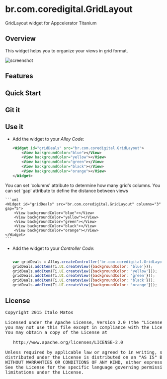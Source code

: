 # br.com.coredigital.GridLayout
GridLayout widget for Appcelerator Titanium


## Overview
This widget helps you to organize your views in grid format.

![screenshot](https://raw.github.com/coredigital/br.com.coredigital.GridLayout/master/docs/screenshot.png)

## Features

## Quick Start

## Git it

## Use it

* Add the widget to your *Alloy Code*:

	```xml
	<Widget id="gridDeals" src="br.com.coredigital.GridLayout">
	    <View backgroundColor="blue"></View>
	    <View backgroundColor="yellow"></View>
	    <View backgroundColor="green"></View>
	    <View backgroundColor="black"></View>
	    <View backgroundColor="orange"></View>
	</Widget>
	```
You can set 'columns' attribute to determine how many grid's columns.
You can set 'gap' attribute to define the distance between views

	```xml
	<Widget id="gridDeals" src="br.com.coredigital.GridLayout" columns="3" gap="5">
	    <View backgroundColor="blue"></View>
	    <View backgroundColor="yellow"></View>
	    <View backgroundColor="green"></View>
	    <View backgroundColor="black"></View>
	    <View backgroundColor="orange"></View>
	</Widget>
	```


* Add the widget to your *Controller Code*:
	```javascript

	var gridDeals = Alloy.createController('br.com.coredigital.GridLayout');
	gridDeals.addItem(Ti.UI.createView({backgroundColor: 'blue'}));
	gridDeals.addItem(Ti.UI.createView({backgroundColor: 'yellow'}));
	gridDeals.addItem(Ti.UI.createView({backgroundColor: 'green'}));
	gridDeals.addItem(Ti.UI.createView({backgroundColor: 'black'}));
	gridDeals.addItem(Ti.UI.createView({backgroundColor: 'orange'}));
	
	```
## License

<pre>
Copyright 2015 Ítalo Matos

Licensed under the Apache License, Version 2.0 (the "License");
you may not use this file except in compliance with the License.
You may obtain a copy of the License at

   http://www.apache.org/licenses/LICENSE-2.0

Unless required by applicable law or agreed to in writing, software
distributed under the License is distributed on an "AS IS" BASIS,
WITHOUT WARRANTIES OR CONDITIONS OF ANY KIND, either express or implied.
See the License for the specific language governing permissions and
limitations under the License.
</pre>


